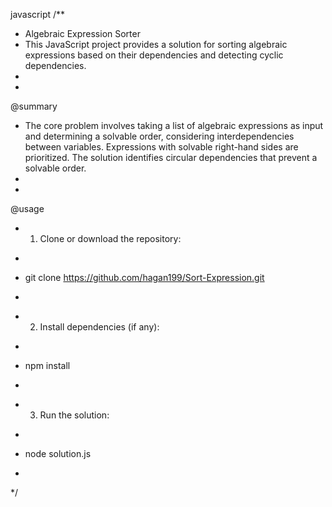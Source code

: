 javascript
/**
 * Algebraic Expression Sorter
 * This JavaScript project provides a solution for sorting algebraic expressions based on their dependencies and detecting cyclic dependencies.
 *
 * 
@summary

 * The core problem involves taking a list of algebraic expressions as input and determining a solvable order, considering interdependencies between variables. Expressions with solvable right-hand sides are prioritized. The solution identifies circular dependencies that prevent a solvable order.
 *
 * 
@usage

 * 1. Clone or download the repository:
 *    ```bash
 *    git clone https://github.com/hagan199/Sort-Expression.git
 *    ```
 * 2. Install dependencies (if any):
 *    ```bash
 *    npm install
 *    ```
 * 3. Run the solution:
 *    ```bash
 *    node solution.js
 *    ```
 */
